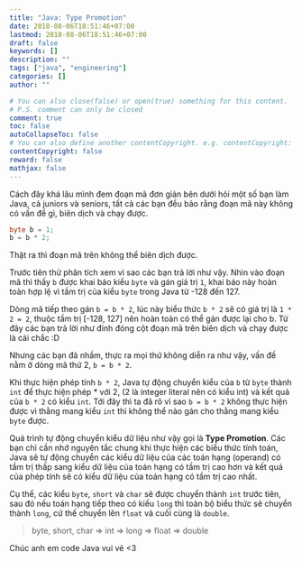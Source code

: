 ```yaml
---
title: "Java: Type Promotion"
date: 2018-08-06T18:51:46+07:00
lastmod: 2018-08-06T18:51:46+07:00
draft: false
keywords: []
description: ""
tags: ["java", "engineering"]
categories: []
author: ""

# You can also close(false) or open(true) something for this content.
# P.S. comment can only be closed
comment: true
toc: false
autoCollapseToc: false
# You can also define another contentCopyright. e.g. contentCopyright: "This is another copyright."
contentCopyright: false
reward: false
mathjax: false
---
```


Cách đây khá lâu mình đem đoạn mã đơn giản bên dưới hỏi một số bạn làm Java, cả juniors và seniors, tất cả các bạn đều bảo rằng đoạn mã này không có vấn đề gì, biên dịch và chạy được.

```java
byte b = 1;
b = b * 2;
```
Thật ra thì đoạn mã trên không thể biên dịch được.

Trước tiên thử phân tích xem vì sao các bạn trả lời như vậy.
Nhìn vào đoạn mã thì thấy `b` được khai báo kiểu `byte` và gán giá trị `1`, khai báo này hoàn toàn hợp lệ vì tầm trị của kiểu `byte` trong Java từ -128 đến 127.

Dòng mã tiếp theo gán `b = b * 2`, lúc này biểu thức `b * 2` sẽ có giá trị là `1 * 2 = 2`, thuộc tầm trị [-128, 127] nên hoàn toàn có thể gán được lại cho b. Từ đây các bạn trả lời như đinh đóng cột đoạn mã trên biên dịch và chạy được là cái chắc :D

Nhưng các bạn đã nhầm, thực ra mọi thứ không diễn ra như vậy, vấn đề nằm ở dòng mã thứ 2, `b = b * 2`.

Khi thực hiện phép tính `b * 2`, Java tự động chuyển kiểu của `b` từ `byte` thành `int` để thực hiện phép * với 2, (2 là integer literal nên có kiểu int) và kết quả của `b * 2` có kiểu `int`. Tới đây thì ta đã rõ vì sao `b = b * 2` không thực hiện được vì thằng mang kiểu `int` thì không thể nào gán cho thằng mang kiểu `byte` được.

Quá trình tự động chuyển kiểu dữ liệu như vậy gọi là **Type Promotion**. Các bạn chỉ cần nhớ nguyên tắc chung khi thực hiện các biểu thức tính toán, Java sẽ tự động chuyển các kiểu dữ liệu của các toán hạng (operand) có tầm trị thấp sang kiểu dữ liệu của toán hạng có tầm trị cao hơn và kết quả của phép tính sẽ có kiểu dữ liệu của toán hạng có tầm trị cao nhất.

Cụ thể, các kiểu `byte`, `short` và `char` sẽ được chuyển thành `int` trước tiên, sau đó nếu toán hạng tiếp theo có kiểu `long` thì toàn bộ biểu thức sẽ chuyển thành `long`, cứ thế chuyển lên `float` và cuối cùng là `double`.

> byte, short, char => int => long => float => double


Chúc anh em code Java vui vẻ <3
